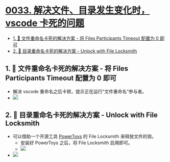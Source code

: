# [0033. 解决文件、目录发生变化时，vscode 卡死的问题](https://github.com/Tdahuyou/TNotes.notes/tree/main/notes/0033.%20%E8%A7%A3%E5%86%B3%E6%96%87%E4%BB%B6%E3%80%81%E7%9B%AE%E5%BD%95%E5%8F%91%E7%94%9F%E5%8F%98%E5%8C%96%E6%97%B6%EF%BC%8Cvscode%20%E5%8D%A1%E6%AD%BB%E7%9A%84%E9%97%AE%E9%A2%98)

<!-- region:toc -->

- [1. 📒 文件重命名卡死的解决方案 - 将 Files Participants Timeout 配置为 0 即可](#1--文件重命名卡死的解决方案---将-files-participants-timeout-配置为-0-即可)
- [2. 📒 目录重命名卡死的解决方案 - Unlock with File Locksmith](#2--目录重命名卡死的解决方案---unlock-with-file-locksmith)

<!-- endregion:toc -->

## 1. 📒 文件重命名卡死的解决方案 - 将 Files Participants Timeout 配置为 0 即可

- 解决 vscode 重命名之后卡顿，提示正在运行“文件重命名“参与者。
- ![](https://cdn.jsdelivr.net/gh/Tdahuyou/imgs@main/2025-01-17-13-49-44.png)

## 2. 📒 目录重命名卡死的解决方案 - Unlock with File Locksmith

- 可以借助一个开源工具 [PowerToys](https://learn.microsoft.com/en-us/windows/powertoys/) 的 File Locksmith 来释放文件的锁。
  - 安装好 PowerToys 之后，将 File Locksmith 启用即可。
  - ![](https://cdn.jsdelivr.net/gh/Tdahuyou/imgs@main/2025-01-17-13-56-22.png)
- ![](https://cdn.jsdelivr.net/gh/Tdahuyou/imgs@main/2025-01-17-13-54-12.png)
